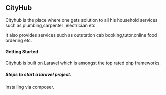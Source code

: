 <h2>CityHub</h2>

<p>Cityhub is the place where one gets solution to all his household services such as plumbing,carpenter ,electrician etc.</p>

<p>It also provides services such as outstation cab booking,tutor,online food ordering etc.</p>


<h4>Getting Started</h4>

<p>Cityhub is built on Laravel which is amongst the top rated php frameworks.</p>

<h5>Steps to start a laravel project.</h5>

<p>Installing via composer.</p>

